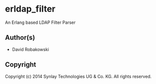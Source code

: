 # erldap_filter #

An Erlang based LDAP Filter Parser

## Author(s) ##

* David Robakowski

## Copyright ##

Copyright (c) 2014 Synlay Technologies UG & Co. KG. All rights reserved.
